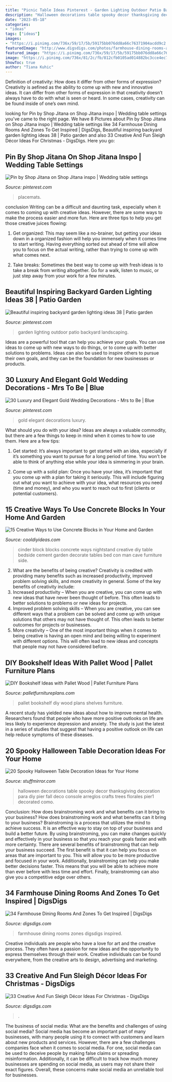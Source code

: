 ```yaml
---
title: "Picnic Table Ideas Pinterest - Garden Lighting Outdoor Patio Backyard Landscaping"
description: "Halloween decorations table spooky decor thanksgiving decoration para diy pier fall deco console arreglos crafts trees florales pier1 decorated como"
date: "2023-05-18"
categories:
- "ideas"
tags: ["ideas"]
images:
- "https://i.pinimg.com/736x/59/17/5b/59175bb076dd8a66c76371904acdd9c2.jpg"
featuredImage: "http://www.digsdigs.com/photos/farmhouse-dining-rooms-and-zones-to-get-inspired-38.jpg"
featured_image: "https://i.pinimg.com/736x/59/17/5b/59175bb076dd8a66c76371904acdd9c2.jpg"
image: "https://i.pinimg.com/736x/81/2c/fb/812cfb0105ad014882bc3cce4ec7326d.jpg"
ShowToc: true
author: "Tiana Kuhic"
---
```



Definition of creativity: How does it differ from other forms of expression?
Creativity is aefined as the ability to come up with new and innovative ideas. It can differ from other forms of expression in that creativity doesn’t always have to do with what is seen or heard. In some cases, creativity can be found inside of one’s own mind.

	

		
looking for Pin by Shop Jitana on Shop Jitana inspo | Wedding table settings you've came to the right page. We have 8 Pictures about Pin by Shop Jitana on Shop Jitana inspo | Wedding table settings like 34 Farmhouse Dining Rooms And Zones To Get Inspired | DigsDigs, Beautiful inspiring backyard garden lighting ideas 38 | Patio garden and also 33 Creative And Fun Sleigh Décor Ideas For Christmas - DigsDigs. Here you go:
		
    
## Pin By Shop Jitana On Shop Jitana Inspo | Wedding Table Settings

<img loading=lazy src="https://i.pinimg.com/736x/2a/ab/b2/2aabb26aaa405c6456f180082b62c461.jpg" onerror="this.onerror=null;this.src='https://tse1.mm.bing.net/th?id=OIP.ALd-COBNnL01e__WVnMeVwHaLH&amp;pid=15.1';" alt="Pin by Shop Jitana on Shop Jitana inspo | Wedding table settings">

_Source: pinterest.com_

>placemats. 

	

conclusion
Writing can be a difficult and daunting task, especially when it comes to coming up with creative ideas. However, there are some ways to make the process easier and more fun. Here are three tips to help you get those creative juices flowing:
1. Get organized: This may seem like a no-brainer, but getting your ideas down in a organized fashion will help you immensely when it comes time to start writing. Having everything sorted out ahead of time will allow you to focus on the actual writing, rather than trying to come up with what comes next.

2. Take breaks: Sometimes the best way to come up with fresh ideas is to take a break from writing altogether. Go for a walk, listen to music, or just step away from your work for a few minutes.

    
## Beautiful Inspiring Backyard Garden Lighting Ideas 38 | Patio Garden

<img loading=lazy src="https://i.pinimg.com/736x/59/17/5b/59175bb076dd8a66c76371904acdd9c2.jpg" onerror="this.onerror=null;this.src='https://tse3.mm.bing.net/th?id=OIP.B8y_rumIZK8UDnFfEvpS8gHaKE&amp;pid=15.1';" alt="Beautiful inspiring backyard garden lighting ideas 38 | Patio garden">

_Source: pinterest.com_

>garden lighting outdoor patio backyard landscaping. 

	

Ideas are a powerful tool that can help you achieve your goals. You can use ideas to come up with new ways to do things, or to come up with better solutions to problems. Ideas can also be used to inspire others to pursue their own goals, and they can be the foundation for new businesses or products.

    
## 30 Luxury And Elegant Gold Wedding Decorations - Mrs To Be | Blue

<img loading=lazy src="https://i.pinimg.com/736x/81/2c/fb/812cfb0105ad014882bc3cce4ec7326d.jpg" onerror="this.onerror=null;this.src='https://tse2.mm.bing.net/th?id=OIP.fMqRnCjv3K_BH15wsPJF4wHaLE&amp;pid=15.1';" alt="30 Luxury and Elegant Gold Wedding Decorations - Mrs to Be | Blue">

_Source: pinterest.com_

>gold elegant decorations luxury. 

	

What should you do with your idea?
Ideas are always a valuable commodity, but there are a few things to keep in mind when it comes to how to use them. Here are a few tips: 
1. Get started: It’s always important to get started with an idea, especially if it’s something you want to pursue for a long period of time. You won’t be able to think of anything else while your idea is simmering in your brain.

2. Come up with a solid plan: Once you have your idea, it’s important that you come up with a plan for taking it seriously. This will include figuring out what you want to achieve with your idea, what resources you need (time and money), and who you want to reach out to first (clients or potential customers). 


    
## 15 Creative Ways To Use Concrete Blocks In Your Home And Garden

<img loading=lazy src="http://cooldiyideas.com/wp-content/uploads/2015/07/Cinder-Block-Nightstand.jpg" onerror="this.onerror=null;this.src='https://tse2.mm.bing.net/th?id=OIP.7qvGSDNcGImEbRKdqjOx_wHaLG&amp;pid=15.1';" alt="15 Creative Ways to Use Concrete Blocks in Your Home and Garden">

_Source: cooldiyideas.com_

>cinder block blocks concrete ways nightstand creative diy table bedside cement garden decorate tables bed con man cave furniture side. 

	

2. What are the benefits of being creative?
Creativity is credited with providing many benefits such as increased productivity, improved problem solving skills, and more creativity in general. Some of the key benefits of creativity include: 
1. Increased productivity – When you are creative, you can come up with new ideas that have never been thought of before. This often leads to better solutions to problems or new ideas for projects. 
2. Improved problem solving skills – When you are creative, you can see different ways that a problem can be solved and come up with unique solutions that others may not have thought of. This often leads to better outcomes for projects or businesses. 
3. More creativity – One of the most important things when it comes to being creative is having an open mind and being willing to experiment with different options. This will often lead to new ideas and concepts that people may not have considered before.

    
## DIY Bookshelf Ideas With Pallet Wood | Pallet Furniture Plans

<img loading=lazy src="http://palletfurnitureplans.com/wp-content/uploads/2013/09/pallet-bookshelf-3.jpg" onerror="this.onerror=null;this.src='https://tse4.mm.bing.net/th?id=OIP.OPZ8iAQBqZeQ0ljOJkzcGgHaJ3&amp;pid=15.1';" alt="DIY Bookshelf Ideas with Pallet Wood | Pallet Furniture Plans">

_Source: palletfurnitureplans.com_

>pallet bookshelf diy wood plans shelves furniture. 

	

A recent study has yielded new ideas about how to improve mental health. Researchers found that people who have more positive outlooks on life are less likely to experience depression and anxiety. The study is just the latest in a series of studies that suggest that having a positive outlook on life can help reduce symptoms of these diseases.

    
## 20 Spooky Halloween Table Decoration Ideas For Your Home

<img loading=lazy src="https://www.stuffmirror.com/wp-content/uploads/2018/10/Spooky-Halloween-Table-Decorations24.jpg" onerror="this.onerror=null;this.src='https://tse3.mm.bing.net/th?id=OIP.pZXbpzaX277vWfVBr0beVwHaLF&amp;pid=15.1';" alt="20 Spooky Halloween Table Decoration Ideas for Your Home">

_Source: stuffmirror.com_

>halloween decorations table spooky decor thanksgiving decoration para diy pier fall deco console arreglos crafts trees florales pier1 decorated como. 

	

Conclusion: How does brainstroming work and what benefits can it bring to your business?
How does brainstroming work and what benefits can it bring to your business? Brainstroming is a process that utilizes the mind to achieve success. It is an effective way to stay on top of your business and build a better future. By using brainstroming, you can make changes quickly and effectively in your business so that you reach your goals faster and with more certainty. There are several benefits of brainstroming that can help your business succeed. The first benefit is that it can help you focus on areas that are important to you. This will allow you to be more productive and focused in your work. Additionally, brainstroming can help you make better decisions faster. This means that you will be able to achieve more than ever before with less time and effort. Finally, brainstroming can also give you a competitive edge over others.

    
## 34 Farmhouse Dining Rooms And Zones To Get Inspired | DigsDigs

<img loading=lazy src="http://www.digsdigs.com/photos/farmhouse-dining-rooms-and-zones-to-get-inspired-38.jpg" onerror="this.onerror=null;this.src='https://tse3.mm.bing.net/th?id=OIP.cEjy3vbSEPkBlXq6YOjbVAHaKG&amp;pid=15.1';" alt="34 Farmhouse Dining Rooms And Zones To Get Inspired | DigsDigs">

_Source: digsdigs.com_

>farmhouse dining rooms zones digsdigs inspired. 

	

Creative individuals are people who have a love for art and the creative process. They often have a passion for new ideas and the opportunity to express themselves through their work. Creative individuals can be found everywhere, from the creative arts to design, advertising and marketing.

    
## 33 Creative And Fun Sleigh Décor Ideas For Christmas - DigsDigs

<img loading=lazy src="https://www.digsdigs.com/photos/fun-and-creative-sleigh-decor-ideas-for-christmas-7-554x810.jpg" onerror="this.onerror=null;this.src='https://tse1.mm.bing.net/th?id=OIP.vYEqB9hs0gfQOSQwOy-r4wHaK1&amp;pid=15.1';" alt="33 Creative And Fun Sleigh Décor Ideas For Christmas - DigsDigs">

_Source: digsdigs.com_

>. 

	

The business of social media: What are the benefits and challenges of using social media?
Social media has become an important part of many businesses, with many people using it to connect with customers and learn about new products and services. However, there are a few challenges companies face when it comes to social media. For one, social media can be used to deceive people by making false claims or spreading misinformation. Additionally, it can be difficult to track how much money businesses are spending on social media, as users may not share their exact figures. Overall, these concerns make social media an unreliable tool for businesses.

